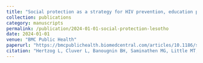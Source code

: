 ```yaml
---
title: "Social protection as a strategy for HIV prevention, education promotion and child marriage reduction among adolescents: a cross-sectional population-based study in Lesotho"
collection: publications
category: manuscripts
permalink: /publication/2024-01-01-social-protection-lesotho
date: 2024-01-01
venue: "BMC Public Health"
paperurl: "https://bmcpublichealth.biomedcentral.com/articles/10.1186/s12889-024-18903-1"
citation: "Hertzog L, Cluver L, Banougnin BH, Saminathen MG, Little MT, Mchenga M, Yates R, Rudgard WE, Chiang L, Annor FB, Picchetti V, Masetti G, Foraci M, Sanaha R, Toska E (2024) Social protection as a strategy for HIV prevention, education promotion and child marriage reduction among adolescents: a cross-sectional population-based study in Lesotho. BMC Public Health."
---
```

